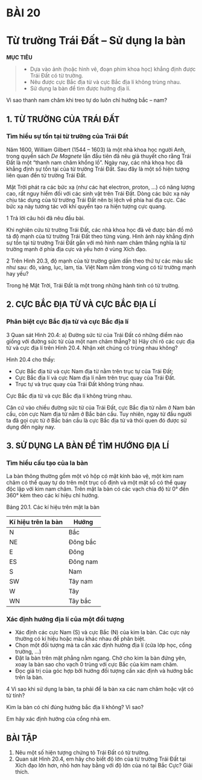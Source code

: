 # BÀI 20

# Từ trường Trái Đất – Sử dụng la bàn

**MỤC TIÊU**
> - Dựa vào ảnh (hoặc hình vẽ, đoạn phim khoa học) khẳng định được Trái Đất có từ trường.
> - Nêu được cực Bắc địa từ và cực Bắc địa lí không trùng nhau.
> - Sử dụng la bàn để tìm được hướng địa lí.

Vì sao thanh nam châm khi treo tự do luôn chỉ hướng bắc – nam?

## 1. TỪ TRƯỜNG CỦA TRÁI ĐẤT

### Tìm hiểu sự tồn tại từ trường của Trái Đất

Năm 1600, William Gilbert (1544 – 1603) là một nhà khoa học người Anh, trong quyển sách *De Magnete* lần đầu tiên đã nêu giả thuyết cho rằng Trái Đất là một “thanh nam châm khổng lồ”.
Ngày nay, các nhà khoa học đã khẳng định sự tồn tại của từ trường Trái Đất. Sau đây là một số hiện tượng liên quan đến từ trường Trái Đất.

Mặt Trời phát ra các bức xạ (như các hạt electron, proton, ...) có năng lượng cao, rất nguy hiểm đối với các sinh vật trên Trái Đất. Dòng các bức xạ này chịu tác dụng của từ trường Trái Đất nên bị lệch về phía hai địa cực. Các bức xạ này tương tác với khí quyển tạo ra hiện tượng cực quang.

1 Trả lời câu hỏi đã nêu đầu bài.

Khi nghiên cứu từ trường Trái Đất, các nhà khoa học đã vẽ được bản đồ mô tả độ mạnh của từ trường Trái Đất theo từng vùng. Hình ảnh này khẳng định sự tồn tại từ trường Trái Đất gắn với mô hình nam châm thẳng nghĩa là từ trường mạnh ở phía địa cực và yếu hơn ở vùng Xích đạo.

2 Trên Hình 20.3, độ mạnh của từ trường giảm dần theo thứ tự các màu sắc như sau: đỏ, vàng, lục, lam, tía. Việt Nam nằm trong vùng có từ trường mạnh hay yếu?

Trong hệ Mặt Trời, Trái Đất là một trong những hành tinh có từ trường.

## 2. CỰC BẮC ĐỊA TỪ VÀ CỰC BẮC ĐỊA LÍ

### Phân biệt cực Bắc địa từ và cực Bắc địa lí

3 Quan sát Hình 20.4:
a) Đường sức từ của Trái Đất có những điểm nào giống với đường sức từ của một nam châm thẳng?
b) Hãy chỉ rõ các cực địa từ và cực địa lí trên Hình 20.4. Nhận xét chúng có trùng nhau không?

Hình 20.4 cho thấy:
- Cực Bắc địa từ và cực Nam địa từ nằm trên trục tự của Trái Đất;
- Cực Bắc địa lí và cực Nam địa lí nằm trên trục quay của Trái Đất.
- Trục tự và trục quay của Trái Đất không trùng nhau.

Cực Bắc địa từ và cực Bắc địa lí không trùng nhau.

Căn cứ vào chiều đường sức từ của Trái Đất, cực Bắc địa từ nằm ở Nam bán cầu, còn cực Nam địa từ nằm ở Bắc bán cầu. Tuy nhiên, ngay từ đầu người ta đã gọi cực từ ở Bắc bán cầu là cực Bắc địa từ và thói quen đó được sử dụng đến ngày nay.

## 3. SỬ DỤNG LA BÀN ĐỂ TÌM HƯỚNG ĐỊA LÍ

### Tìm hiểu cấu tạo của la bàn

La bàn thông thường gồm một vỏ hộp có mặt kính bảo vệ, một kim nam châm có thể quay tự do trên một trục cố định và một mặt số có thể quay độc lập với kim nam châm. Trên mặt la bàn có các vạch chia độ từ 0° đến 360° kèm theo các kí hiệu chỉ hướng.

Bảng 20.1. Các kí hiệu trên mặt la bàn

| Kí hiệu trên la bàn | Hướng |
|---------------------|-------|
| N                   | Bắc   |
| NE                  | Đông bắc |
| E                   | Đông  |
| ES                  | Đông nam |
| S                   | Nam   |
| SW                  | Tây nam |
| W                   | Tây   |
| WN                  | Tây bắc |

### Xác định hướng địa lí của một đối tượng

- Xác định các cực Nam (S) và cực Bắc (N) của kim la bàn. Các cực này thường có kí hiệu hoặc màu khác nhau để phân biệt.
- Chọn một đối tượng mà ta cần xác định hướng địa lí (cửa lớp học, cổng trường, ...)
- Đặt la bàn trên mặt phẳng nằm ngang. Chờ cho kim la bàn đứng yên, xoay la bàn sao cho vạch 0 trùng với cực Bắc của kim nam châm.
- Đọc giá trị của góc hợp bởi hướng đối tượng cần xác định và hướng bắc trên la bàn.

4 Vì sao khi sử dụng la bàn, ta phải để la bàn xa các nam châm hoặc vật có từ tính?

Kim la bàn có chỉ đúng hướng bắc địa lí không? Vì sao?

Em hãy xác định hướng của cổng nhà em.

## BÀI TẬP

1. Nêu một số hiện tượng chứng tỏ Trái Đất có từ trường.
2. Quan sát Hình 20.4, em hãy cho biết độ lớn của từ trường Trái Đất tại Xích đạo lớn hơn, nhỏ hơn hay bằng với độ lớn của nó tại Bắc Cực? Giải thích.
